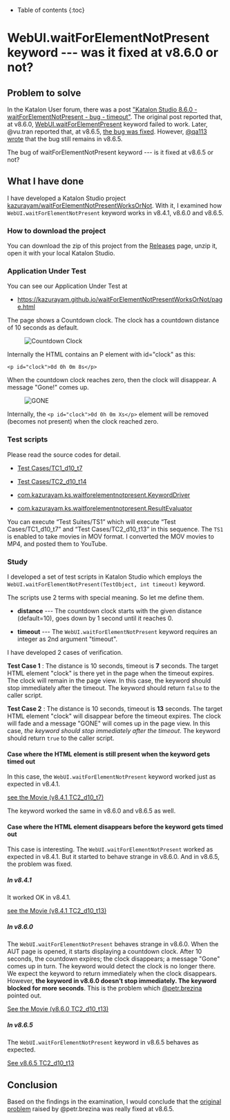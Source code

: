 - Table of contents
{:toc}

# WebUI.waitForElementNotPresent keyword --- was it fixed at v8.6.0 or not?

## Problem to solve

In the Katalon User forum, there was a post
["Katalon Studio 8.6.0 - waitForElementNotPresent - bug - timeout"](https://forum.katalon.com/t/katalon-studio-8-6-0-waitforelementnotpresent-bug-timeout/85476). The original post reported that, at v8.6.0, [WebUI.waitForElementPresent](https://docs.katalon.com/docs/create-tests/keywords/keyword-description-in-katalon-studio/web-ui-keywords/webui-wait-for-element-not-present) keyword failed to work. Later, @vu.tran reported that, at v8.6.5, [the bug was fixed](https://forum.katalon.com/t/katalon-studio-8-6-0-waitforelementnotpresent-bug-timeout/85476/30). However, [@qa113 wrote](https://forum.katalon.com/t/katalon-studio-8-6-0-waitforelementnotpresent-bug-timeout/85476/31) that the bug still remains in v8.6.5.

The bug of waitForElementNotPresent keyword --- is it fixed at v8.6.5 or not?

## What I have done

I have developed a Katalon Studio project [kazurayam/waitForElementNotPresentWorksOrNot](https://github.com/kazurayam/waitForElementNotPresentWorksOrNot). With it, I examined how `WebUI.waitForElementNotPresent` keyword works in v8.4.1, v8.6.0 and v8.6.5.

### How to download the project

You can download the zip of this project from the [Releases](https://github.com/kazurayam/waitForElementNotPresentWorksOrNot/releases) page, unzip it, open it with your local Katalon Studio.

### Application Under Test

You can see our Application Under Test at

-   <https://kazurayam.github.io/waitForElementNotPresentWorksOrNot/page.html>

The page shows a Countdown clock. The clock has a countdown distance of 10 seconds as default.

<figure>
<img src="https://kazurayam.github.io/waitForElementNotPresentWorksOrNot/images/AUT_countDownClock.png" alt="Countdown Clock" />
</figure>

Internally the HTML contains an P element with id="clock" as this:

    <p id="clock">0d 0h 0m 8s</p>

When the countdown clock reaches zero, then the clock will disappear. A message "Gone!" comes up.

<figure>
<img src="https://kazurayam.github.io/waitForElementNotPresentWorksOrNot/images/AUT_gone.png" alt="GONE" />
</figure>

Internally, the `<p id="clock">0d 0h 0m Xs</p>` element will be removed (becomes not present) when the clock reached zero.

### Test scripts

Please read the source codes for detail.

-   [Test Cases/TC1\_d10\_t7](https://github.com/kazurayam/waitForElementNotPresentWorksOrNot/blob/master/Scripts/TC1_d10_t7/Script1693013953158.groovy)

-   [Test Cases/TC2\_d10\_t14](https://github.com/kazurayam/waitForElementNotPresentWorksOrNot/blob/master/Scripts/TC2_d10_t13/Script1693013995141.groovy)

-   [com.kazurayam.ks.waitforelementnotpresent.KeywordDriver](https://github.com/kazurayam/waitForElementNotPresentWorksOrNot/blob/master/Keywords/com/kazurayam/ks/waitforelementnotpresent/KeywordDriver.groovy)

-   [com.kazurayam.ks.waitforelementnotpresent.ResultEvaluator](https://github.com/kazurayam/waitForElementNotPresentWorksOrNot/blob/master/Keywords/com/kazurayam/ks/waitforelementnotpresent/ResultEvaluator.groovy)

You can execute “Test Suites/TS1” which will execute “Test Cases/TC1\_d10\_t7” and “Test Cases/TC2\_d10\_t13” in this sequence. The `TS1` is enabled to take movies in MOV format. I converted the MOV movies to MP4, and posted them to YouTube.

### Study

I developed a set of test scripts in Katalon Studio which employs the `WebUI.waitForElementNotPresent(TestObject, int timeout)` keyword.

The scripts use 2 terms with special meaning. So let me define them.

-   **distance** --- The countdown clock starts with the given distance (default=10), goes down by 1 second until it reaches 0.

-   **timeout** --- The `WebUI.waitForElementNotPresent` keyword requires an integer as 2nd argument "timeout".

I have developed 2 cases of verification.

**Test Case 1** : The distance is 10 seconds, timeout is **7** seconds. The target HTML element "clock" is there yet in the page when the timeout expires. The clock will remain in the page view. In this case, the keyword should stop immediately after the timeout. The keyword should return `false` to the caller script.

**Test Case 2** : The distance is 10 seconds, timeout is **13** seconds. The target HTML element "clock" will disappear before the timeout expires. The clock will fade and a message "GONE" will comes up in the page view. In this case, *the keyword should stop immediately after the timeout*. The keyword should return `true` to the caller script.

#### Case where the HTML element is still present when the keyword gets timed out

In this case, the `WebUI.waitForElementNotPresent` keyword worked just as expected in v8.4.1.

[see the Movie (v8.4.1 TC2\_d10\_t7)](https://youtu.be/Uv3eeN5KHpM)

The keyword worked the same in v8.6.0 and v8.6.5 as well.

#### Case where the HTML element disappears before the keyword gets timed out

This case is interesting. The `WebUI.waitForElementNotPresent` worked as expected in v8.4.1. But it started to behave strange in v8.6.0. And in v8.6.5, the problem was fixed.

##### In v8.4.1

It worked OK in v8.4.1.

[see the Movie (v8.4.1 TC2\_d10\_t13)](https://youtu.be/AhmfkfkQMoA)

##### In v8.6.0

The `WebUI.waitForElementNotPresent` behaves strange in v8.6.0. When the AUT page is opened, it starts displaying a countdown clock. After 10 seconds, the countdown expires; the clock disappears; a message "Gone" comes up in turn. The keyword would detect the clock is no longer there. We expect the keyword to return immediately when the clock disappears. However, **the keyword in v8.6.0 doesn’t stop immediately. The keyword blocked for more seconds**. This is the problem which [@petr.brezina](https://forum.katalon.com/t/katalon-studio-8-6-0-waitforelementnotpresent-bug-timeout/85476) pointed out.

[See the Movie (v8.6.0 TC2\_d10\_t13)](https://youtu.be/MGYcN6ea_Jo)

##### In v8.6.5

The `WebUI.waitForElementNotPresent` keyword in v8.6.5 behaves as expected.

[See v8.6.5 TC2\_d10\_t13](https://youtu.be/EdzfIg0AqaU)

## Conclusion

Based on the findings in the examination, I would conclude that the [original problem](https://forum.katalon.com/t/katalon-studio-8-6-0-waitforelementnotpresent-bug-timeout/85476) raised by @petr.brezina was really fixed at v8.6.5.
